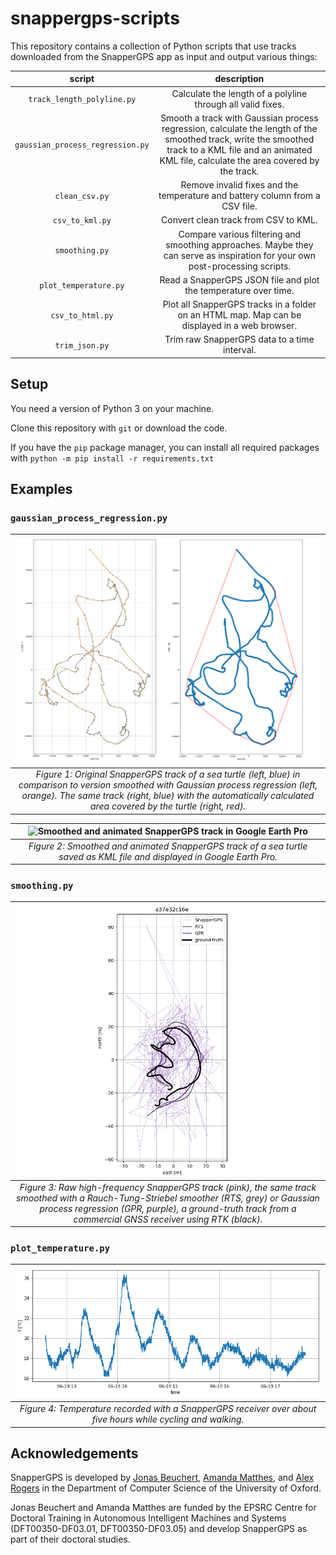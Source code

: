 # snappergps-scripts

This repository contains a collection of Python scripts that use tracks downloaded from the SnapperGPS app as input and output various things:

| script | description |
|:--:|:--:|
| `track_length_polyline.py` | Calculate the length of a polyline through all valid fixes. |
| `gaussian_process_regression.py` | Smooth a track with Gaussian process regression, calculate the length of the smoothed track, write the smoothed track to a KML file and an animated KML file, calculate the area covered by the track. |
| `clean_csv.py` | Remove invalid fixes and the temperature and battery column from a CSV file.|
| `csv_to_kml.py` | Convert clean track from CSV to KML. |
| `smoothing.py` | Compare various filtering and smoothing approaches. Maybe they can serve as inspiration for your own post-processing scripts. |
| `plot_temperature.py` | Read a SnapperGPS JSON file and plot the temperature over time. |
| `csv_to_html.py` | Plot all SnapperGPS tracks in a folder on an HTML map. Map can be displayed in a web browser. |
| `trim_json.py` | Trim raw SnapperGPS data to a time interval. |

## Setup

You need a version of Python 3 on your machine.

Clone this repository with `git` or download the code.

If you have the `pip` package manager, you can install all required packages with `python -m pip install -r requirements.txt`

## Examples

### `gaussian_process_regression.py`

| ![Smoothed SnapperGPS track and convex hull of SnapperGPS track](images/gaussian-process-regression-convex-hull.png) |
|:--:| 
| *Figure 1: Original SnapperGPS track of a sea turtle (left, blue) in comparison to version smoothed with Gaussian process regression (left, orange). The same track (right, blue) with the automatically calculated area covered by the turtle (right, red).* |

| ![Smoothed and animated SnapperGPS track in Google Earth Pro](images/smoothed-animated-kml.png) |
|:--:| 
| *Figure 2: Smoothed and animated SnapperGPS track of a sea turtle saved as KML file and displayed in Google Earth Pro.* |

### `smoothing.py`

| ![Smoothed and animated SnapperGPS track in Google Earth Pro](images/smoothing.png) |
|:--:| 
| *Figure 3: Raw high-frequency SnapperGPS track (pink), the same track smoothed with a Rauch-Tung-Striebel smoother (RTS, grey) or Gaussian process regression (GPR, purple), a ground-truth track from a commercial GNSS receiver using RTK (black).* |

### `plot_temperature.py`

| ![Smoothed and animated SnapperGPS track in Google Earth Pro](images/temperature.png) |
|:--:| 
| *Figure 4: Temperature recorded with a SnapperGPS receiver over about five hours while cycling and walking.* |

## Acknowledgements

SnapperGPS is developed by
[Jonas Beuchert](https://users.ox.ac.uk/~kell5462/),
[Amanda Matthes](https://amanda-matthes.github.io/), and
[Alex Rogers](https://www.cs.ox.ac.uk/people/alex.rogers/)
in the Department of Computer Science
of the University of Oxford.

Jonas Beuchert and Amanda Matthes are
funded by the EPSRC Centre for Doctoral Training in
Autonomous Intelligent Machines and Systems
(DFT00350-DF03.01, DFT00350-DF03.05) and develop
SnapperGPS as part of their doctoral studies.
